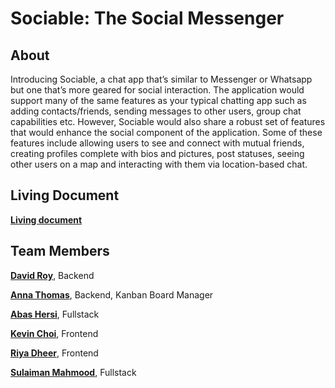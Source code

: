 # Sociable: The Social Messenger

## About
Introducing Sociable, a chat app that’s similar to Messenger or Whatsapp but one that’s more geared for social interaction. The application would support many of the same features as your typical chatting app such as adding contacts/friends, sending messages to other users, group chat capabilities etc. However, Sociable would also share a robust set of features that would enhance the social component of the application. Some of these features include allowing users to see and connect with mutual friends, creating profiles complete with bios and pictures, post statuses, seeing other users on a map and interacting with them via location-based chat. 

## Living Document
**[Living document](https://docs.google.com/document/d/18q35KYiigKOfsqSOqhWPQcTrDo5ftMfcEexdkJ5XZM0/edit?usp=sharing)**

## Team Members
**[David Roy](https://github.com/DavidSRoy)**, Backend

**[Anna Thomas](https://github.com/athomas9195)**, Backend, Kanban Board Manager

**[Abas Hersi](https://github.com/abis206)**, Fullstack

**[Kevin Choi](https://github.com/0xMango)**, Frontend

**[Riya Dheer](https://github.com/riyaDheer)**, Frontend

**[Sulaiman Mahmood](https://github.com/sulaiman-cse-uw)**, Fullstack 

